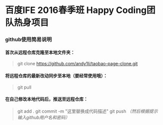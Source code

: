 # 百度IFE 2016春季班 Happy Coding团队热身项目

### github使用简易说明

#### 首次从远程仓库克隆至本地文件夹：
>git clone https://github.com/andy1li/taobao-page-clone.git

#### 将远程仓库的最新改动同步至本地（要经常使用哦）：
>git pull

#### 在自己修改本地代码后，推送至远程仓库：
>git add .
>git commit -m "这里替换成代码描述"
>git push *（然后根据提示输入github用户名和密码）*

